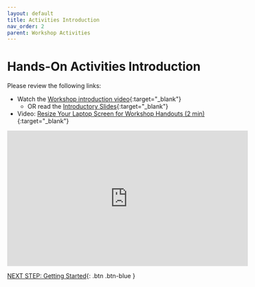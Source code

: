 ```yaml
---
layout: default
title: Activities Introduction
nav_order: 2
parent: Workshop Activities
---
```

# Hands-On Activities Introduction

Please review the following links:

- Watch the [Workshop introduction video](https://youtu.be/3oHb5DKjjrg){:target="_blank"}
    - OR read the [Introductory Slides](https://goo.gl/Z4e8ka){:target="_blank"} 
- Video: [Resize Your Laptop Screen for Workshop Handouts (2 min)](https://www.youtube.com/watch?v=Igk5hZUfzN0){:target="_blank"}


<iframe width="560" height="315" src="https://www.youtube.com/embed/3oHb5DKjjrg" title="Introduction to Twine for Interactive and Non-linear Stories" frameborder="0" allow="accelerometer; autoplay; clipboard-write; encrypted-media; gyroscope; picture-in-picture; web-share" allowfullscreen></iframe>

[NEXT STEP: Getting Started](getting-started.html){: .btn .btn-blue }
